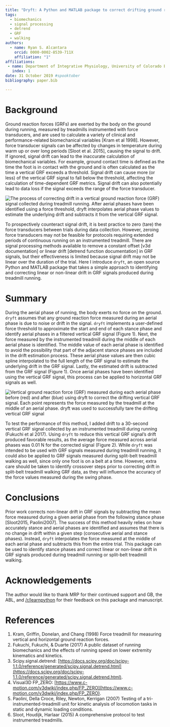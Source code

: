 ```yaml
---
title: "Dryft: A Python and MATLAB package to correct drifting ground reaction force signals during running"
tags:
  - biomechanics
  - signal processing
  - detrend
  - GRF
  - walking
authors:
  - name: Ryan S. Alcantara
    orcid: 0000-0002-8539-711X
    affiliation: "1"
affiliations:
 - name: Department of Integrative Physiology, University of Colorado Boulder, Boulder CO, USA 
   index: 1
date: 31 October 2019 #spooktober
bibliography: paper.bib

---
```


# Background
Ground reaction forces (GRFs) are exerted by the body on the ground during running, measured by treadmills instrumented
with force transducers, and are used to calculate a variety of clinical and performance-related biomechanical variables
[Kram et al 1998]. However, force transducer signals can be affected by changes in temperature during warm up or over long periods
[Sloot et al. 2015], causing the signal to drift. If ignored, signal drift can lead to the inaccurate calculation of
biomechanical variables. For example, ground contact time is defined as the time the foot is in contact with the ground and is often
calculated as the time a vertical GRF exceeds a threshold. Signal drift can cause more (or less) of the vertical GRF
signal to fall below the threshold, affecting the calculation of time-dependent GRF metrics. Signal drift can also potentially lead
to data loss if the signal exceeds the range of the force transducer.

![The process of correcting drift in a vertical ground reaction force (GRF) signal collected during treadmill running.
After aerial phases have been identified using a force threshold, `dryft` interpolates aerial phase values to estimate
the underlying drift and subtracts it from the vertical GRF signal. ](example_JOSS.png)
 
To prospectively counteract signal drift, it is best practice to zero (tare) the force transducers between trials
during data collection. However, zeroing force transducers may not be feasible for protocols requiring extended periods
of continuous running on an instrumented treadmill. There are signal processing methods available to remove a constant
offset [v3d documentation] or linear drift [detrend function documentation] in GRF signals, but their effectiveness is
limited because signal drift may not be linear over the duration of the trial. Here I introduce `dryft`, an open source
Python and MATLAB package that takes a simple approach to identifying and correcting linear or non-linear drift in GRF signals
produced during treadmill running.

# Summary
During the aerial phase of running, the body exerts no force on the ground. `dryft` assumes that any ground
reaction force measured during an aerial phase is due to noise or drift in the signal. `dryft` implements a user-defined
force threshold to approximate the start and end of each stance phase and identify aerial phases in a
filtered vertical GRF signal (Figure 1). Next, the force measured by the instrumented treadmill during the middle of each aerial
phase is identified. The middle value of each aerial phase is identified to avoid the possibility that part of the
adjacent stance phases are included in the drift estimation process. These aerial phase values are then cubic spline
interpolated to the full length of the GRF signal to estimate the underlying drift in the GRF signal. Lastly, the
estimated drift is subtracted from the GRF signal (Figure 1). Once aerial phases have been identified using the
vertical GRF signal, this process can be applied to horizontal GRF signals as well.

![Vertical ground reaction force (GRF) measured during each aerial phase before (red) and after (blue) using `dryft` to correct
the drifting vertical GRF signal. Each point represents the force measured by the treadmill at the middle
of an aerial phase. `dryft` was used to successfully tare the drifting vertical GRF signal](steps.png)

To test the performance of this method, I added drift to a 30-second vertical GRF signal collected by an instrumented
treadmill during running (Fukuchi et al 2017). Using `dryft` to reduce this vertical GRF signal’s drift produced favorable results, as
the average force measured across aerial phases was 0.01 N for the corrected signal (Figure 2). While `dryft` was
intended to be used with GRF signals measured during treadmill running, it could also be applied to GRF signals measured
during split-belt treadmill walking as well, since only one foot is on a belt at a time. However, extra care should be
taken to identify crossover steps prior to correcting drift in split-belt treadmill walking GRF data, as they will
influence the accuracy of the force values measured during the swing phase.

# Conclusions
Prior work corrects non-linear drift in GRF signals by subtracting the mean force measured during a given
aerial phase from the following stance phase [Sloot2015, Paolini2007]. The success of this method heavily relies on how
accurately stance and aerial phases are identified and assumes that there is no change in drift within a given step
(consecutive aerial and stance phases). Instead, `dryft` interpolates the force measured at the middle of each aerial
phase and subtracts this from the entire trial. This package can be used to identify stance phases and correct
linear or non-linear drift in GRF signals produced during treadmill running or split-belt treadmill walking.


# Acknowledgements

The author would like to thank MRP for their continued support and GB, the ABL, and
[/r/learnpython](https://reddit.com/r/learnpython) for their feedback on this package and manuscript.

# References
1. Kram, Griffin, Donelan, and Chang (1998) Force treadmill for measuring vertical and horizontal ground reaction forces.
2. Fukuchi, Fukuchi, & Duarte (2017) A public dataset of running biomechanics and the effects of running speed on lower
extremity kinematics and kinetics.
3. Scipy.signal.detrend: [https://docs.scipy.org/doc/scipy-1.1.0/reference/generated/scipy.signal.detrend.html](https://docs.scipy.org/doc/scipy-1.1.0/reference/generated/scipy.signal.detrend.html).
4. Visual3D FP_ZERO: [https://www.c-motion.com/v3dwiki/index.php/FP_ZERO](https://www.c-motion.com/v3dwiki/index.php/FP_ZERO).
5. Paolini, Della Croce, Riley, Newton, Kerrigan (2007) Testing of a tri-instrumented-treadmill unit for kinetic analysis
of locomotion tasks in static and dynamic loading conditions.
6. Sloot, Houdijk, Harlaar (2015) A comprehensive protocol to test instrumented treadmills.